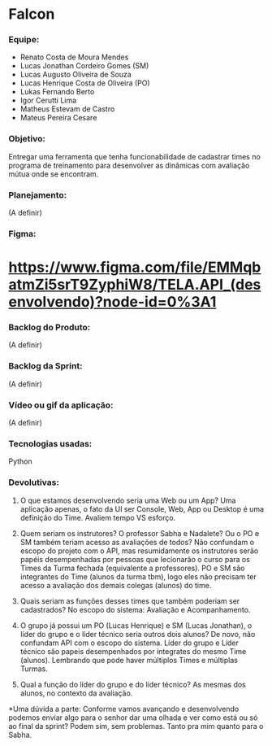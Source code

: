 # Falcon

### Equipe:
* Renato Costa de Moura Mendes
* Lucas Jonathan Cordeiro Gomes (SM)
* Lucas Augusto Oliveira de Souza
* Lucas Henrique Costa de Oliveira (PO)
* Lukas Fernando Berto
* Igor Cerutti Lima
* Matheus Estevam de Castro
* Mateus Pereira Cesare

### Objetivo:
Entregar uma ferramenta que tenha funcionabilidade de cadastrar times no programa de treinamento para desenvolver as dinâmicas com avaliação mútua onde se encontram.

### Planejamento:
(A definir)

### Figma:
# https://www.figma.com/file/EMMqbatmZi5srT9ZyphiW8/TELA.API_(desenvolvendo)?node-id=0%3A1

### Backlog do Produto:
(A definir)

### Backlog da Sprint:
(A definir)

### Vídeo ou gif da aplicação:
(A definir)

### Tecnologias usadas:
Python

### Devolutivas:

1. O que estamos desenvolvendo seria uma Web ou um App? 
Uma aplicação apenas, o fato da UI ser Console, Web, App ou Desktop é uma definição do Time. Avaliem tempo VS esforço.

2. Quem seriam os instrutores? O professor Sabha e Nadalete? Ou o PO e SM também teriam acesso as avaliações de todos?
Não confundam o escopo do projeto com o API, mas resumidamente os instrutores serão papéis desempenhadas por pessoas que lecionarão o curso para os Times da Turma fechada (equivalente a professores). PO e SM são integrantes do Time (alunos da turma tbm), logo eles não precisam ter acesso a avaliação dos demais colegas (alunos) do time.

3. Quais seriam as funções desses times que também poderiam ser cadastrados? No escopo do sistema: 
Avaliação e Acompanhamento.

4. O grupo já possui um PO (Lucas Henrique) e SM (Lucas Jonathan), o líder do grupo e o líder técnico seria outros dois alunos? 
De novo, não confundam API com o escopo do sistema. Líder do grupo e Líder técnico são papeis desempenhados por integrates do mesmo Time (alunos). Lembrando que pode haver múltiplos Times e múltiplas Turmas.

5. Qual a função do líder do grupo e do líder técnico? 
As mesmas dos alunos, no contexto da avaliação.

*Uma dúvida a parte: Conforme vamos avançando e desenvolvendo podemos enviar algo para o senhor dar uma olhada e ver como está ou só ao final da sprint? 
Podem sim, sem problemas. Tanto pra mim quanto para o Sabha.

